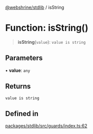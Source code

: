 [@webshrine/stdlib](../globals.md) / isString

# Function: isString()

> **isString**(`value`): `value is string`

## Parameters

• **value**: `any`

## Returns

`value is string`

## Defined in

[packages/stdlib/src/guards/index.ts:62](https://github.com/webshrine/webshrine/blob/0e16c5948921e0c95cce645760c4a8b0855b196b/packages/stdlib/src/guards/index.ts#L62)
